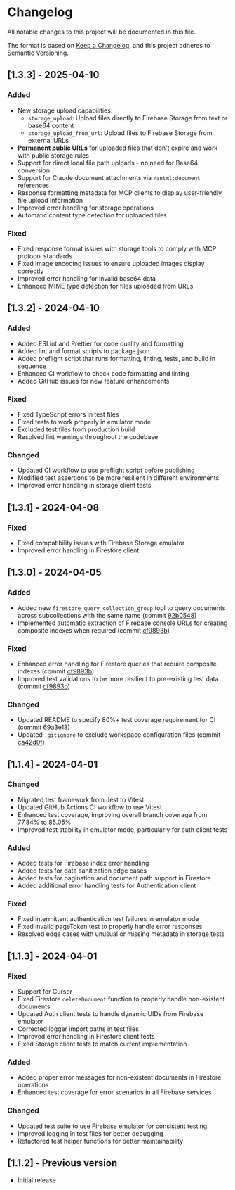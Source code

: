 # Changelog

All notable changes to this project will be documented in this file.

The format is based on [Keep a Changelog](https://keepachangelog.com/en/1.0.0/),
and this project adheres to [Semantic Versioning](https://semver.org/spec/v2.0.0.html).

## [1.3.3] - 2025-04-10

### Added

- New storage upload capabilities:
  - `storage_upload`: Upload files directly to Firebase Storage from text or base64 content
  - `storage_upload_from_url`: Upload files to Firebase Storage from external URLs
- **Permanent public URLs** for uploaded files that don't expire and work with public storage rules
- Support for direct local file path uploads - no need for Base64 conversion
- Support for Claude document attachments via `/antml:document` references
- Response formatting metadata for MCP clients to display user-friendly file upload information
- Improved error handling for storage operations
- Automatic content type detection for uploaded files

### Fixed

- Fixed response format issues with storage tools to comply with MCP protocol standards
- Fixed image encoding issues to ensure uploaded images display correctly
- Improved error handling for invalid base64 data
- Enhanced MIME type detection for files uploaded from URLs

## [1.3.2] - 2024-04-10

### Added

- Added ESLint and Prettier for code quality and formatting
- Added lint and format scripts to package.json
- Added preflight script that runs formatting, linting, tests, and build in sequence
- Enhanced CI workflow to check code formatting and linting
- Added GitHub issues for new feature enhancements

### Fixed

- Fixed TypeScript errors in test files
- Fixed tests to work properly in emulator mode
- Excluded test files from production build
- Resolved lint warnings throughout the codebase

### Changed

- Updated CI workflow to use preflight script before publishing
- Modified test assertions to be more resilient in different environments
- Improved error handling in storage client tests

## [1.3.1] - 2024-04-08

### Fixed

- Fixed compatibility issues with Firebase Storage emulator
- Improved error handling in Firestore client

## [1.3.0] - 2024-04-05

### Added

- Added new `firestore_query_collection_group` tool to query documents across subcollections with the same name (commit [92b0548](https://github.com/gannonh/firebase-mcp/commit/92b0548))
- Implemented automatic extraction of Firebase console URLs for creating composite indexes when required (commit [cf9893b](https://github.com/gannonh/firebase-mcp/commit/cf9893b))

### Fixed

- Enhanced error handling for Firestore queries that require composite indexes (commit [cf9893b](https://github.com/gannonh/firebase-mcp/commit/cf9893b))
- Improved test validations to be more resilient to pre-existing test data (commit [cf9893b](https://github.com/gannonh/firebase-mcp/commit/cf9893b))

### Changed

- Updated README to specify 80%+ test coverage requirement for CI (commit [69a3e18](https://github.com/gannonh/firebase-mcp/commit/69a3e18))
- Updated `.gitignore` to exclude workspace configuration files (commit [ca42d0f](https://github.com/gannonh/firebase-mcp/commit/ca42d0f))

## [1.1.4] - 2024-04-01

### Changed

- Migrated test framework from Jest to Vitest
- Updated GitHub Actions CI workflow to use Vitest
- Enhanced test coverage, improving overall branch coverage from 77.84% to 85.05%
- Improved test stability in emulator mode, particularly for auth client tests

### Added

- Added tests for Firebase index error handling
- Added tests for data sanitization edge cases
- Added tests for pagination and document path support in Firestore
- Added additional error handling tests for Authentication client

### Fixed

- Fixed intermittent authentication test failures in emulator mode
- Fixed invalid pageToken test to properly handle error responses
- Resolved edge cases with unusual or missing metadata in storage tests

## [1.1.3] - 2024-04-01

### Fixed

- Support for Cursor
- Fixed Firestore `deleteDocument` function to properly handle non-existent documents
- Updated Auth client tests to handle dynamic UIDs from Firebase emulator
- Corrected logger import paths in test files
- Improved error handling in Firestore client tests
- Fixed Storage client tests to match current implementation

### Added

- Added proper error messages for non-existent documents in Firestore operations
- Enhanced test coverage for error scenarios in all Firebase services

### Changed

- Updated test suite to use Firebase emulator for consistent testing
- Improved logging in test files for better debugging
- Refactored test helper functions for better maintainability

## [1.1.2] - Previous version

- Initial release
